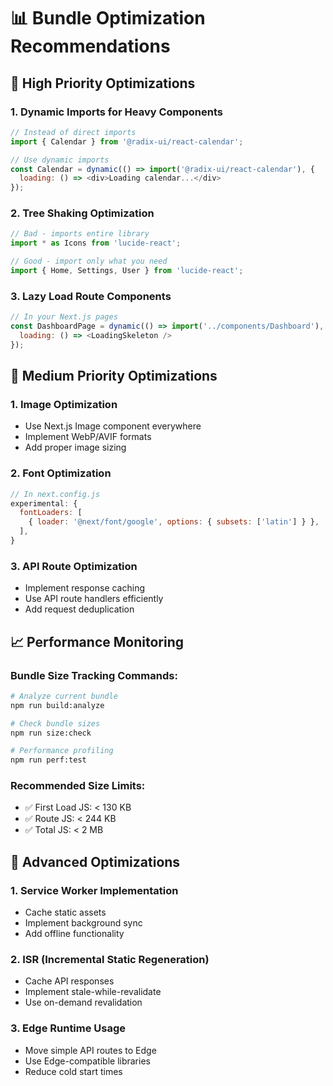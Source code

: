 
# 📊 Bundle Optimization Recommendations

## 🎯 High Priority Optimizations

### 1. **Dynamic Imports for Heavy Components**
```javascript
// Instead of direct imports
import { Calendar } from '@radix-ui/react-calendar';

// Use dynamic imports
const Calendar = dynamic(() => import('@radix-ui/react-calendar'), {
  loading: () => <div>Loading calendar...</div>
});
```

### 2. **Tree Shaking Optimization**
```javascript
// Bad - imports entire library
import * as Icons from 'lucide-react';

// Good - import only what you need
import { Home, Settings, User } from 'lucide-react';
```

### 3. **Lazy Load Route Components**
```javascript
// In your Next.js pages
const DashboardPage = dynamic(() => import('../components/Dashboard'), {
  loading: () => <LoadingSkeleton />
});
```

## 🔧 Medium Priority Optimizations

### 1. **Image Optimization**
- Use Next.js Image component everywhere
- Implement WebP/AVIF formats
- Add proper image sizing

### 2. **Font Optimization**
```javascript
// In next.config.js
experimental: {
  fontLoaders: [
    { loader: '@next/font/google', options: { subsets: ['latin'] } },
  ],
}
```

### 3. **API Route Optimization**
- Implement response caching
- Use API route handlers efficiently
- Add request deduplication

## 📈 Performance Monitoring

### Bundle Size Tracking Commands:
```bash
# Analyze current bundle
npm run build:analyze

# Check bundle sizes
npm run size:check

# Performance profiling
npm run perf:test
```

### Recommended Size Limits:
- ✅ First Load JS: < 130 KB
- ✅ Route JS: < 244 KB  
- ✅ Total JS: < 2 MB

## 🚀 Advanced Optimizations

### 1. **Service Worker Implementation**
- Cache static assets
- Implement background sync
- Add offline functionality

### 2. **ISR (Incremental Static Regeneration)**
- Cache API responses
- Implement stale-while-revalidate
- Use on-demand revalidation

### 3. **Edge Runtime Usage**
- Move simple API routes to Edge
- Use Edge-compatible libraries
- Reduce cold start times
